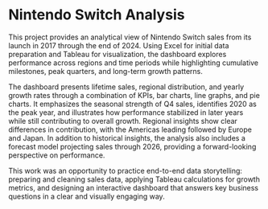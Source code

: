 # Nintendo Switch Analysis
This project provides an analytical view of Nintendo Switch sales from its launch in 2017 through the end of 2024. Using Excel for initial data preparation and Tableau for visualization, the dashboard explores performance across regions and time periods while highlighting cumulative milestones, peak quarters, and long-term growth patterns.

The dashboard presents lifetime sales, regional distribution, and yearly growth rates through a combination of KPIs, bar charts, line graphs, and pie charts. It emphasizes the seasonal strength of Q4 sales, identifies 2020 as the peak year, and illustrates how performance stabilized in later years while still contributing to overall growth. Regional insights show clear differences in contribution, with the Americas leading followed by Europe and Japan. In addition to historical insights, the analysis also includes a forecast model projecting sales through 2026, providing a forward-looking perspective on performance.

This work was an opportunity to practice end-to-end data storytelling: preparing and cleaning sales data, applying Tableau calculations for growth metrics, and designing an interactive dashboard that answers key business questions in a clear and visually engaging way. 
